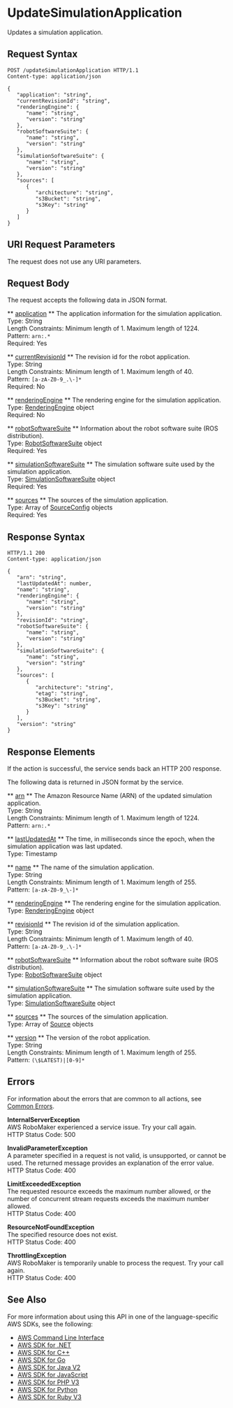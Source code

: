 # UpdateSimulationApplication<a name="API_UpdateSimulationApplication"></a>

Updates a simulation application\.

## Request Syntax<a name="API_UpdateSimulationApplication_RequestSyntax"></a>

```
POST /updateSimulationApplication HTTP/1.1
Content-type: application/json

{
   "application": "string",
   "currentRevisionId": "string",
   "renderingEngine": { 
      "name": "string",
      "version": "string"
   },
   "robotSoftwareSuite": { 
      "name": "string",
      "version": "string"
   },
   "simulationSoftwareSuite": { 
      "name": "string",
      "version": "string"
   },
   "sources": [ 
      { 
         "architecture": "string",
         "s3Bucket": "string",
         "s3Key": "string"
      }
   ]
}
```

## URI Request Parameters<a name="API_UpdateSimulationApplication_RequestParameters"></a>

The request does not use any URI parameters\.

## Request Body<a name="API_UpdateSimulationApplication_RequestBody"></a>

The request accepts the following data in JSON format\.

 ** [application](#API_UpdateSimulationApplication_RequestSyntax) **   <a name="robomaker-UpdateSimulationApplication-request-application"></a>
The application information for the simulation application\.  
Type: String  
Length Constraints: Minimum length of 1\. Maximum length of 1224\.  
Pattern: `arn:.*`   
Required: Yes

 ** [currentRevisionId](#API_UpdateSimulationApplication_RequestSyntax) **   <a name="robomaker-UpdateSimulationApplication-request-currentRevisionId"></a>
The revision id for the robot application\.  
Type: String  
Length Constraints: Minimum length of 1\. Maximum length of 40\.  
Pattern: `[a-zA-Z0-9_.\-]*`   
Required: No

 ** [renderingEngine](#API_UpdateSimulationApplication_RequestSyntax) **   <a name="robomaker-UpdateSimulationApplication-request-renderingEngine"></a>
The rendering engine for the simulation application\.  
Type: [RenderingEngine](API_RenderingEngine.md) object  
Required: No

 ** [robotSoftwareSuite](#API_UpdateSimulationApplication_RequestSyntax) **   <a name="robomaker-UpdateSimulationApplication-request-robotSoftwareSuite"></a>
Information about the robot software suite \(ROS distribution\)\.  
Type: [RobotSoftwareSuite](API_RobotSoftwareSuite.md) object  
Required: Yes

 ** [simulationSoftwareSuite](#API_UpdateSimulationApplication_RequestSyntax) **   <a name="robomaker-UpdateSimulationApplication-request-simulationSoftwareSuite"></a>
The simulation software suite used by the simulation application\.  
Type: [SimulationSoftwareSuite](API_SimulationSoftwareSuite.md) object  
Required: Yes

 ** [sources](#API_UpdateSimulationApplication_RequestSyntax) **   <a name="robomaker-UpdateSimulationApplication-request-sources"></a>
The sources of the simulation application\.  
Type: Array of [SourceConfig](API_SourceConfig.md) objects  
Required: Yes

## Response Syntax<a name="API_UpdateSimulationApplication_ResponseSyntax"></a>

```
HTTP/1.1 200
Content-type: application/json

{
   "arn": "string",
   "lastUpdatedAt": number,
   "name": "string",
   "renderingEngine": { 
      "name": "string",
      "version": "string"
   },
   "revisionId": "string",
   "robotSoftwareSuite": { 
      "name": "string",
      "version": "string"
   },
   "simulationSoftwareSuite": { 
      "name": "string",
      "version": "string"
   },
   "sources": [ 
      { 
         "architecture": "string",
         "etag": "string",
         "s3Bucket": "string",
         "s3Key": "string"
      }
   ],
   "version": "string"
}
```

## Response Elements<a name="API_UpdateSimulationApplication_ResponseElements"></a>

If the action is successful, the service sends back an HTTP 200 response\.

The following data is returned in JSON format by the service\.

 ** [arn](#API_UpdateSimulationApplication_ResponseSyntax) **   <a name="robomaker-UpdateSimulationApplication-response-arn"></a>
The Amazon Resource Name \(ARN\) of the updated simulation application\.  
Type: String  
Length Constraints: Minimum length of 1\. Maximum length of 1224\.  
Pattern: `arn:.*` 

 ** [lastUpdatedAt](#API_UpdateSimulationApplication_ResponseSyntax) **   <a name="robomaker-UpdateSimulationApplication-response-lastUpdatedAt"></a>
The time, in milliseconds since the epoch, when the simulation application was last updated\.  
Type: Timestamp

 ** [name](#API_UpdateSimulationApplication_ResponseSyntax) **   <a name="robomaker-UpdateSimulationApplication-response-name"></a>
The name of the simulation application\.  
Type: String  
Length Constraints: Minimum length of 1\. Maximum length of 255\.  
Pattern: `[a-zA-Z0-9_\-]*` 

 ** [renderingEngine](#API_UpdateSimulationApplication_ResponseSyntax) **   <a name="robomaker-UpdateSimulationApplication-response-renderingEngine"></a>
The rendering engine for the simulation application\.  
Type: [RenderingEngine](API_RenderingEngine.md) object

 ** [revisionId](#API_UpdateSimulationApplication_ResponseSyntax) **   <a name="robomaker-UpdateSimulationApplication-response-revisionId"></a>
The revision id of the simulation application\.  
Type: String  
Length Constraints: Minimum length of 1\. Maximum length of 40\.  
Pattern: `[a-zA-Z0-9_.\-]*` 

 ** [robotSoftwareSuite](#API_UpdateSimulationApplication_ResponseSyntax) **   <a name="robomaker-UpdateSimulationApplication-response-robotSoftwareSuite"></a>
Information about the robot software suite \(ROS distribution\)\.  
Type: [RobotSoftwareSuite](API_RobotSoftwareSuite.md) object

 ** [simulationSoftwareSuite](#API_UpdateSimulationApplication_ResponseSyntax) **   <a name="robomaker-UpdateSimulationApplication-response-simulationSoftwareSuite"></a>
The simulation software suite used by the simulation application\.  
Type: [SimulationSoftwareSuite](API_SimulationSoftwareSuite.md) object

 ** [sources](#API_UpdateSimulationApplication_ResponseSyntax) **   <a name="robomaker-UpdateSimulationApplication-response-sources"></a>
The sources of the simulation application\.  
Type: Array of [Source](API_Source.md) objects

 ** [version](#API_UpdateSimulationApplication_ResponseSyntax) **   <a name="robomaker-UpdateSimulationApplication-response-version"></a>
The version of the robot application\.  
Type: String  
Length Constraints: Minimum length of 1\. Maximum length of 255\.  
Pattern: `(\$LATEST)|[0-9]*` 

## Errors<a name="API_UpdateSimulationApplication_Errors"></a>

For information about the errors that are common to all actions, see [Common Errors](CommonErrors.md)\.

 **InternalServerException**   
AWS RoboMaker experienced a service issue\. Try your call again\.  
HTTP Status Code: 500

 **InvalidParameterException**   
A parameter specified in a request is not valid, is unsupported, or cannot be used\. The returned message provides an explanation of the error value\.  
HTTP Status Code: 400

 **LimitExceededException**   
The requested resource exceeds the maximum number allowed, or the number of concurrent stream requests exceeds the maximum number allowed\.   
HTTP Status Code: 400

 **ResourceNotFoundException**   
The specified resource does not exist\.  
HTTP Status Code: 400

 **ThrottlingException**   
AWS RoboMaker is temporarily unable to process the request\. Try your call again\.  
HTTP Status Code: 400

## See Also<a name="API_UpdateSimulationApplication_SeeAlso"></a>

For more information about using this API in one of the language\-specific AWS SDKs, see the following:
+  [AWS Command Line Interface](https://docs.aws.amazon.com/goto/aws-cli/robomaker-2018-06-29/UpdateSimulationApplication) 
+  [AWS SDK for \.NET](https://docs.aws.amazon.com/goto/DotNetSDKV3/robomaker-2018-06-29/UpdateSimulationApplication) 
+  [AWS SDK for C\+\+](https://docs.aws.amazon.com/goto/SdkForCpp/robomaker-2018-06-29/UpdateSimulationApplication) 
+  [AWS SDK for Go](https://docs.aws.amazon.com/goto/SdkForGoV1/robomaker-2018-06-29/UpdateSimulationApplication) 
+  [AWS SDK for Java V2](https://docs.aws.amazon.com/goto/SdkForJavaV2/robomaker-2018-06-29/UpdateSimulationApplication) 
+  [AWS SDK for JavaScript](https://docs.aws.amazon.com/goto/AWSJavaScriptSDK/robomaker-2018-06-29/UpdateSimulationApplication) 
+  [AWS SDK for PHP V3](https://docs.aws.amazon.com/goto/SdkForPHPV3/robomaker-2018-06-29/UpdateSimulationApplication) 
+  [AWS SDK for Python](https://docs.aws.amazon.com/goto/boto3/robomaker-2018-06-29/UpdateSimulationApplication) 
+  [AWS SDK for Ruby V3](https://docs.aws.amazon.com/goto/SdkForRubyV3/robomaker-2018-06-29/UpdateSimulationApplication) 